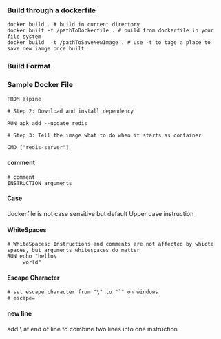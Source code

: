 ### Build through a dockerfile
```
docker build . # build in current directory
docker built -f /pathToDockerfile . # build from dockerfile in your file system
docker build  -t /pathToSaveNewImage . # use -t to tage a place to save new iamge once built

```
### Build Format
### Sample Docker File
```
FROM alpine

# Step 2: Download and install dependency

RUN apk add --update redis

# Step 3: Tell the image what to do when it starts as container

CMD ["redis-server"]
```
#### comment
```
# comment
INSTRUCTION arguments
```

#### Case
dockerfile is not case sensitive but default Upper case instruction
#### WhiteSpaces
```
# WhiteSpaces: Instructions and comments are not affected by whicte spaces, but arguments whitespaces do matter
RUN echo "hello\
     world"
```
#### Escape Character
```
# set escape character from "\" to "`" on windows
# escape= `

```
#### new line
add  \ at end of line to combine two lines into one instruction
